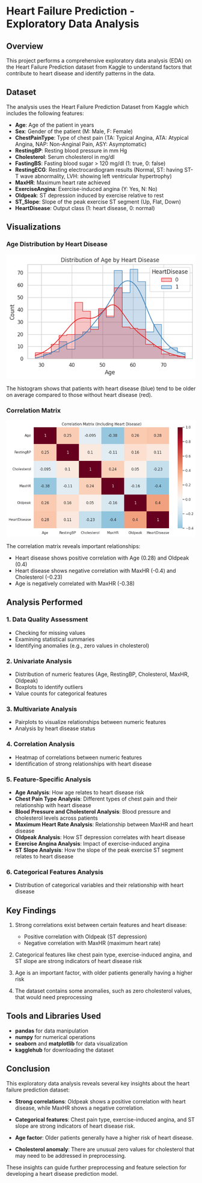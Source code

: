 # Heart Failure Prediction - Exploratory Data Analysis

## Overview

This project performs a comprehensive exploratory data analysis (EDA) on the Heart Failure Prediction dataset from Kaggle to understand factors that contribute to heart disease and identify patterns in the data.

## Dataset

The analysis uses the Heart Failure Prediction Dataset from Kaggle which includes the following features:

- **Age**: Age of the patient in years
- **Sex**: Gender of the patient (M: Male, F: Female)
- **ChestPainType**: Type of chest pain (TA: Typical Angina, ATA: Atypical Angina, NAP: Non-Anginal Pain, ASY: Asymptomatic)
- **RestingBP**: Resting blood pressure in mm Hg
- **Cholesterol**: Serum cholesterol in mg/dl
- **FastingBS**: Fasting blood sugar > 120 mg/dl (1: true, 0: false)
- **RestingECG**: Resting electrocardiogram results (Normal, ST: having ST-T wave abnormality, LVH: showing left ventricular hypertrophy)
- **MaxHR**: Maximum heart rate achieved
- **ExerciseAngina**: Exercise-induced angina (Y: Yes, N: No)
- **Oldpeak**: ST depression induced by exercise relative to rest
- **ST_Slope**: Slope of the peak exercise ST segment (Up, Flat, Down)
- **HeartDisease**: Output class (1: heart disease, 0: normal)

## Visualizations

### Age Distribution by Heart Disease
![Distribution of Age by Heart Disease](screenshots/distribution-of-age-by-heart-disease.png)

The histogram shows that patients with heart disease (blue) tend to be older on average compared to those without heart disease (red).

### Correlation Matrix
![Correlation Matrix](screenshots/correlation-analysis.png)

The correlation matrix reveals important relationships:
- Heart disease shows positive correlation with Age (0.28) and Oldpeak (0.4)
- Heart disease shows negative correlation with MaxHR (-0.4) and Cholesterol (-0.23)
- Age is negatively correlated with MaxHR (-0.38)

## Analysis Performed

### 1. Data Quality Assessment

- Checking for missing values
- Examining statistical summaries
- Identifying anomalies (e.g., zero values in cholesterol)

### 2. Univariate Analysis

- Distribution of numeric features (Age, RestingBP, Cholesterol, MaxHR, Oldpeak)
- Boxplots to identify outliers
- Value counts for categorical features

### 3. Multivariate Analysis

- Pairplots to visualize relationships between numeric features
- Analysis by heart disease status

### 4. Correlation Analysis

- Heatmap of correlations between numeric features
- Identification of strong relationships with heart disease

### 5. Feature-Specific Analysis

- **Age Analysis**: How age relates to heart disease risk
- **Chest Pain Type Analysis**: Different types of chest pain and their relationship with heart disease
- **Blood Pressure and Cholesterol Analysis**: Blood pressure and cholesterol levels across patients
- **Maximum Heart Rate Analysis**: Relationship between MaxHR and heart disease
- **Oldpeak Analysis**: How ST depression correlates with heart disease
- **Exercise Angina Analysis**: Impact of exercise-induced angina
- **ST Slope Analysis**: How the slope of the peak exercise ST segment relates to heart disease

### 6. Categorical Features Analysis

- Distribution of categorical variables and their relationship with heart disease

## Key Findings

1. Strong correlations exist between certain features and heart disease:

   - Positive correlation with Oldpeak (ST depression)
   - Negative correlation with MaxHR (maximum heart rate)
2. Categorical features like chest pain type, exercise-induced angina, and ST slope are strong indicators of heart disease risk
3. Age is an important factor, with older patients generally having a higher risk
4. The dataset contains some anomalies, such as zero cholesterol values, that would need preprocessing

## Tools and Libraries Used

- **pandas** for data manipulation
- **numpy** for numerical operations
- **seaborn** and **matplotlib** for data visualization
- **kagglehub** for downloading the dataset

## Conclusion

This exploratory data analysis reveals several key insights about the heart failure prediction dataset:

* **Strong correlations**: Oldpeak shows a positive correlation with heart disease, while MaxHR shows a negative correlation.
* **Categorical features**: Chest pain type, exercise-induced angina, and ST slope are strong indicators of heart disease risk.

* **Age factor**: Older patients generally have a higher risk of heart disease.
* **Cholesterol anomaly**: There are unusual zero values for cholesterol that may need to be addressed in preprocessing.

These insights can guide further preprocessing and feature selection for developing a heart disease prediction model.
